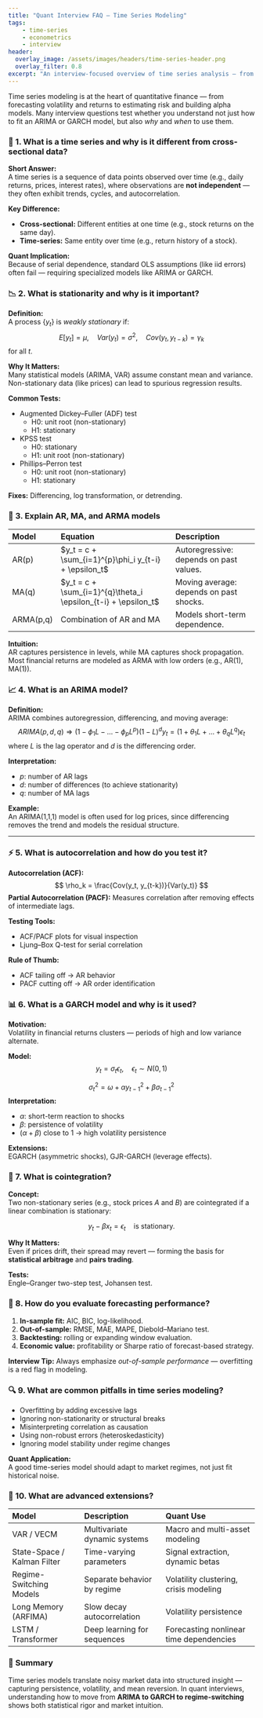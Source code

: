 ```yaml
---
title: "Quant Interview FAQ — Time Series Modeling"
tags: 
    - time-series
    - econometrics
    - interview
header:
  overlay_image: /assets/images/headers/time-series-header.png
  overlay_filter: 0.8
excerpt: "An interview-focused overview of time series analysis — from ARIMA and GARCH models to stationarity, autocorrelation, and forecasting diagnostics."
---
```


Time series modeling is at the heart of quantitative finance — from forecasting volatility and returns to estimating risk and building alpha models. Many interview questions test whether you understand not just how to fit an ARIMA or GARCH model, but also *why* and *when* to use them.

### 🧠 1. What is a time series and why is it different from cross-sectional data?

**Short Answer:**  
A time series is a sequence of data points observed over time (e.g., daily returns, prices, interest rates), where observations are **not independent** — they often exhibit trends, cycles, and autocorrelation.

**Key Difference:**  

- **Cross-sectional:** Different entities at one time (e.g., stock returns on the same day).  
- **Time-series:** Same entity over time (e.g., return history of a stock).

**Quant Implication:**  
Because of serial dependence, standard OLS assumptions (like iid errors) often fail — requiring specialized models like ARIMA or GARCH.

### 📉 2. What is stationarity and why is it important?

**Definition:**  
A process $\{y_t\}$ is *weakly stationary* if:
$$
E[y_t] = \mu, \quad Var(y_t) = \sigma^2, \quad Cov(y_t, y_{t-k}) = \gamma_k
$$
for all $t$.

**Why It Matters:**  
Many statistical models (ARIMA, VAR) assume constant mean and variance. Non-stationary data (like prices) can lead to spurious regression results.

**Common Tests:**  

- Augmented Dickey–Fuller (ADF) test  
  - H0: unit root (non-stationary)
  - H1: stationary
- KPSS test  
  - H0: stationary
  - H1: unit root (non-stationary)
- Phillips–Perron test
  - H0: unit root (non-stationary)
  - H1: stationary

**Fixes:** Differencing, log transformation, or detrending.

### 🔁 3. Explain AR, MA, and ARMA models

| Model | Equation | Description |
|:--|:--|:--|
| AR(p) | $y_t = c + \sum_{i=1}^{p}\phi_i y_{t-i} + \epsilon_t$ | Autoregressive: depends on past values. |
| MA(q) | $y_t = c + \sum_{i=1}^{q}\theta_i \epsilon_{t-i} + \epsilon_t$ | Moving average: depends on past shocks. |
| ARMA(p,q) | Combination of AR and MA | Models short-term dependence. |

**Intuition:**  
AR captures persistence in levels, while MA captures shock propagation. Most financial returns are modeled as ARMA with low orders (e.g., AR(1), MA(1)).

### 📈 4. What is an ARIMA model?

**Definition:**  
ARIMA combines autoregression, differencing, and moving average:
$$
ARIMA(p, d, q) \Rightarrow (1 - \phi_1L - \dots - \phi_pL^p)(1 - L)^d y_t = (1 + \theta_1L + \dots + \theta_qL^q)\epsilon_t
$$
where $L$ is the lag operator and $d$ is the differencing order.

**Interpretation:**  

- $p$: number of AR lags  
- $d$: number of differences (to achieve stationarity)  
- $q$: number of MA lags  

**Example:**  
An ARIMA(1,1,1) model is often used for log prices, since differencing removes the trend and models the residual structure.

---

### ⚡ 5. What is autocorrelation and how do you test it?

**Autocorrelation (ACF):**
$$
\rho_k = \frac{Cov(y_t, y_{t-k})}{Var(y_t)}
$$
**Partial Autocorrelation (PACF):** Measures correlation after removing effects of intermediate lags.

**Testing Tools:**

- ACF/PACF plots for visual inspection  
- Ljung–Box Q-test for serial correlation  

**Rule of Thumb:**  

- ACF tailing off → AR behavior  
- PACF cutting off → AR order identification  

### 📊 6. What is a GARCH model and why is it used?

**Motivation:**  
Volatility in financial returns clusters — periods of high and low variance alternate.

**Model:**  
$$
y_t = \sigma_t \epsilon_t, \quad \epsilon_t \sim N(0,1)
$$

$$
\sigma_t^2 = \omega + \alpha y_{t-1}^2 + \beta \sigma_{t-1}^2
$$
**Interpretation:**  

- $\alpha$: short-term reaction to shocks  
- $\beta$: persistence of volatility  
- $(\alpha + \beta)$ close to 1 → high volatility persistence  

**Extensions:**  
EGARCH (asymmetric shocks), GJR-GARCH (leverage effects).

### 🧮 7. What is cointegration?

**Concept:**  
Two non-stationary series (e.g., stock prices $A$ and $B$) are cointegrated if a linear combination is stationary:

$$
y_t - \beta x_t = \epsilon_t \quad \text{is stationary.}
$$

**Why It Matters:**  
Even if prices drift, their spread may revert — forming the basis for **statistical arbitrage** and **pairs trading**.

**Tests:**  
Engle–Granger two-step test, Johansen test.

### 📏 8. How do you evaluate forecasting performance?

1. **In-sample fit:** AIC, BIC, log-likelihood.  
2. **Out-of-sample:** RMSE, MAE, MAPE, Diebold–Mariano test.  
3. **Backtesting:** rolling or expanding window evaluation.  
4. **Economic value:** profitability or Sharpe ratio of forecast-based strategy.

**Interview Tip:** Always emphasize *out-of-sample performance* — overfitting is a red flag in modeling.

### 🔍 9. What are common pitfalls in time series modeling?

- Overfitting by adding excessive lags  
- Ignoring non-stationarity or structural breaks  
- Misinterpreting correlation as causation  
- Using non-robust errors (heteroskedasticity)  
- Ignoring model stability under regime changes  

**Quant Application:**  
A good time-series model should adapt to market regimes, not just fit historical noise.

### 🚀 10. What are advanced extensions?

| Model | Description | Quant Use |
|:--|:--|:--|
| VAR / VECM | Multivariate dynamic systems | Macro and multi-asset modeling |
| State-Space / Kalman Filter | Time-varying parameters | Signal extraction, dynamic betas |
| Regime-Switching Models | Separate behavior by regime | Volatility clustering, crisis modeling |
| Long Memory (ARFIMA) | Slow decay autocorrelation | Volatility persistence |
| LSTM / Transformer | Deep learning for sequences | Forecasting nonlinear time dependencies |

### 🧾 Summary

Time series models translate noisy market data into structured insight — capturing persistence, volatility, and mean reversion. In quant interviews, understanding how to move from **ARIMA to GARCH to regime-switching** shows both statistical rigor and market intuition.
